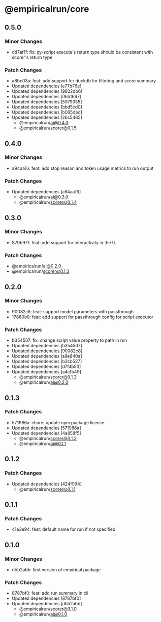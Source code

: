 # @empiricalrun/core

## 0.5.0

### Minor Changes

- dd7af1f: fix: py-script execute's return type should be consistent with scorer's return type

### Patch Changes

- a8bc03a: feat: add support for duckdb for filtering and score summary
- Updated dependencies [e77b76e]
- Updated dependencies [9822db6]
- Updated dependencies [06b1667]
- Updated dependencies [5079335]
- Updated dependencies [bbd5cd0]
- Updated dependencies [b065dad]
- Updated dependencies [2bc5465]
  - @empiricalrun/ai@0.4.0
  - @empiricalrun/scorer@0.1.5

## 0.4.0

### Minor Changes

- a94aa16: feat: add stop reason and token usage metrics to run output

### Patch Changes

- Updated dependencies [a94aa16]
  - @empiricalrun/ai@0.3.0
  - @empiricalrun/scorer@0.1.4

## 0.3.0

### Minor Changes

- 879b971: feat: add support for interactivity in the UI

### Patch Changes

- @empiricalrun/ai@0.2.0
- @empiricalrun/scorer@0.1.3

## 0.2.0

### Minor Changes

- 90082c8: feat: support model parameters with passthrough
- 17860b0: feat: add support for passthrough config for script executor

### Patch Changes

- b354507: fix: change script value property to path in run
- Updated dependencies [b354507]
- Updated dependencies [90082c8]
- Updated dependencies [a9e840a]
- Updated dependencies [b3cb527]
- Updated dependencies [d7f4b53]
- Updated dependencies [a4cfb49]
  - @empiricalrun/scorer@0.1.3
  - @empiricalrun/ai@0.2.0

## 0.1.3

### Patch Changes

- 571986a: chore: update npm package license
- Updated dependencies [571986a]
- Updated dependencies [4a858f5]
  - @empiricalrun/scorer@0.1.2
  - @empiricalrun/ai@0.1.1

## 0.1.2

### Patch Changes

- Updated dependencies [424f994]
  - @empiricalrun/scorer@0.1.1

## 0.1.1

### Patch Changes

- 41e3e94: feat: default name for run if not specified

## 0.1.0

### Minor Changes

- dbb2abb: first version of empirical package

### Patch Changes

- 8787bf0: feat: add run summary in cli
- Updated dependencies [8787bf0]
- Updated dependencies [dbb2abb]
  - @empiricalrun/scorer@0.1.0
  - @empiricalrun/ai@0.1.0
